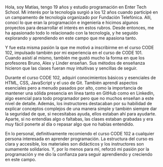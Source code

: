 Hola, soy Matías, tengo 19 años y estudio programación en Enter Tech School. Mi interés por la tecnología surgió a los 12 años cuando participé en un campamento de tecnología organizado por Fundación Telefónica. Allí, conocí lo que eran la programación e ingeniería e hicimos algunos proyectos para desarrollar el interés en estos rubros. Desde entonces, me ha apasionado todo lo relacionado con la tecnología, y he seguido explorando y aprendiendo en este campo que me apasiona tanto.

Y fue esta misma pasión la que me motivó a inscribirme en el curso CODE 102, impulsado también por mi experiencia en el curso de CODE 101. Cuando asistí al mismo, también me gustó mucho la forma en que los profesores Bruno, Alex y Linder enseñan. Sus métodos de enseñanza hicieron que las clases fueran muy intuitivas y sencillas de seguir.

Durante el curso CODE 102, adquirí conocimientos básicos y esenciales de HTML, CSS, JavaScript y el uso de Git. También aprendí aspectos esenciales pero a menudo pasados por alto, como la importancia de mantener una sólida presencia en línea tanto en GitHub como en LinkedIn, algo esencial para todo programador pero que no muchos enseñan a este nivel de detalle. Además, los instructores destacaban por su habilidad de explicar conceptos complejos de una manera simple y también siempre dar la seguridad de que, si necesitabas ayuda, ellos estaban ahí para ayudarte. Aparte, si no entendías algo o faltabas, las clases estaban grabadas y era muy fácil ponerte al día o repasar algo que no habías entendido.

En lo personal, definitivamente recomiendo el curso CODE 102 a cualquier persona interesada en aprender programación. La estructura del curso es clara y accesible, los materiales son didácticos y los instructores son sumamente solidarios. Y, por lo menos para mí, reforzó mi pasión por la programación y me dio la confianza para seguir aprendiendo y creciendo en este campo.
